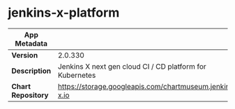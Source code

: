 # jenkins-x-platform

|App Metadata||
|---|---|
| **Version** | 2.0.330 |
| **Description** | Jenkins X next gen cloud CI / CD platform for Kubernetes |
| **Chart Repository** | https://storage.googleapis.com/chartmuseum.jenkins-x.io |
